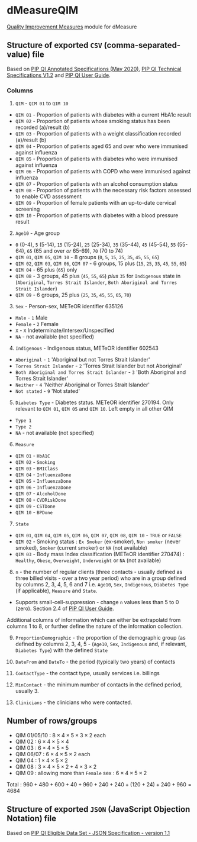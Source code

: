 # dMeasureQIM
[Quality Improvement Measures](https://www1.health.gov.au/internet/main/publishing.nsf/Content/PIP-QI_Incentive_guidance) module for dMeasure

## Structure of exported `CSV` (comma-separated-value) file

Based on [PIP QI Annotated Specifications (May 2020)](https://www1.health.gov.au/internet/main/publishing.nsf/Content/46506AF50A4824B6CA25848600113FFF/$File/PIP-QI-Annotated-Specifications.pdf), [PIP QI Technical Specifications V1.2](https://www1.health.gov.au/internet/main/publishing.nsf/Content/46506AF50A4824B6CA25848600113FFF/$File/PIP-QI-Technical-Specifications%20v1.2.pdf) and [PIP QI User Guide](https://www1.health.gov.au/internet/main/publishing.nsf/Content/46506AF50A4824B6CA25848600113FFF/$File/PIP%20QI%20-%20User%20Guide.pdf).

### Columns

1. `QIM` - `QIM 01` to `QIM 10`
  + `QIM 01` - Proportion of patients with diabetes with a current HbA1c result 
  + `QIM 02` - Proportion of patients whose smoking status has been recorded (a)/result (b)
  + `QIM 03` - Proportion of patients with a weight classification recorded (a)/result (b)
  + `QIM 04` - Proportion of patients aged 65 and over who were immunised against influenza
  + `QIM 05` - Proportion of patients with diabetes who were immunised against influenza
  + `QIM 06` - Proportion of patients with COPD who were immunised against influenza
  + `QIM 07` - Proportion of patients with an alcohol consumption status 
  + `QIM 08` - Proportion of patients with the necessary risk factors assessed to enable CVD assessment
  + `QIM 09` - Proportion of female patients with an up-to-date cervical screening
  + `QIM 10` - Proportion of patients with diabetes with a blood pressure result

2. `Age10` - Age group
  + `0` (0-4), `5` (5-14), `15` (15-24), `25` (25-34), `35` (35-44), `45` (45-54), `55` (55-64), `65` (65 and over *or* 65-69), `70` (70 to 74)
  + `QIM 01`, `QIM 05`, `QIM 10` - 8 groups (`0`, `5`, `15`, `25`, `35`, `45`, `55`, `65`)
  + `QIM 02`, `QIM 03`, `QIM 06`, `QIM 07` - 6 groups, 15 plus (`15`, `25`, `35`, `45`, `55`, `65`)
  + `QIM 04` - 65 plus (`65`) only
  + `QIM 08` - 3 groups, 45 plus (`45`, `55`, `65`) *plus* `35` for `Indigenous` state in (`Aboriginal`, `Torres Strait Islander`, `Both Aboriginal and Torres Strait Islander`)
  + `QIM 09` - 6 groups, 25 plus (`25`, `35`, `45`, `55`, `65`, `70`)

3. `Sex` - Person-sex, METeOR identifier 635126
  + `Male` - `1` Male
  + `Female` - `2` Female
  + `X` - `X` Indeterminate/Intersex/Unspecified
  + `NA` - not available (not specified)

4. `Indigenous` - Indigenous status, METeOR identifier 602543
  + `Aboriginal` - `1` 'Aboriginal but not Torres Strait Islander'
  + `Torres Strait Islander` - `2` 'Torres Strait Islander but not Aboriginal'
  + `Both Aboriginal and Torres Strait Islander` - `3` 'Both Aboriginal and Torres Strait Islander'
  + `Neither` - `4` 'Neither Aboriginal or Torres Strait Islander'
  + `Not stated` - `9` 'Not stated'
  
5. `Diabetes Type` - Diabetes status. METeOR identifier 270194. Only relevant to `QIM 01`, `QIM 05` and `QIM 10`. Left empty in all other QIM
  + `Type 1`
  + `Type 2`
  + `NA` - not available (not specified)
  
6. `Measure`
  + `QIM 01` - `HbA1C`
  + `QIM 02` - `Smoking`
  + `QIM 03` - `BMIClass`
  + `QIM 04` - `InfluenzaDone`
  + `QIM 05` - `InfluenzaDone`
  + `QIM 06` - `InfluenzaDone`
  + `QIM 07` - `AlcoholDone`
  + `QIM 08` - `CVDRiskDone`
  + `QIM 09` - `CSTDone`
  + `QIM 10` - `BPDone`
  
7. `State`
  + `QIM 01`, `QIM 04`, `QIM 05`, `QIM 06`, `QIM 07`, `QIM 08`, `QIM 10` - `TRUE` or `FALSE`
  + `QIM 02` - Smoking status : `Ex Smoker` (ex-smoker), `Non smoker` (never smoked), `Smoker` (current smoker) or `NA` (not available)
  + `QIM 03` - Body mass Index classification (METeOR identifier 270474) : `Healthy`, `Obese`, `Overweight`, `Underweight` or `NA` (not available)
  
8. `n` - the number of regular clients (three contacts - usually defined as three billed visits - over a two year period) who are in a group defined by columns 2, 3, 4, 5, 6 and 7 i.e. `Age10`, `Sex`, `Indigenous`, `Diabetes Type` (if applicable), `Measure` and `State`.
  + Supports small-cell-suppression - change `n` values less than 5 to 0 (zero). Section 2.4 of [PIP QI User Guide](https://www1.health.gov.au/internet/main/publishing.nsf/Content/46506AF50A4824B6CA25848600113FFF/$File/PIP%20QI%20-%20User%20Guide.pdf).

Additional columns of information which can either be extrapolatd from columns 1 to 8, or further define the nature of the information collection.

9. `ProportionDemographic` - the proportion of the demographic group (as defined by columns 2, 3, 4, 5 - (`Age10`, `Sex`, `Indigenous` and, if relevant, `Diabetes Type`) with the defined `State`

10. `DateFrom` and `DateTo` - the period (typically two years) of contacts

11. `ContactType` - the contact type, usually services i.e. billings

12. `MinContact` - the minimum number of contacts in the defined period, usually 3.

13. `Clinicians` - the clinicians who were contacted.

## Number of rows/groups

* QIM 01/05/10 : $8\times4\times5\times3\times2$ each
* QIM 02 : $6\times4\times5\times4$
* QIM 03 : $6\times4\times5\times5$
* QIM 06/07 : $6\times4\times5\times2$ each 
* QIM 04 : $1\times4\times5\times2$
* QIM 08 : $3\times4\times5\times2+4\times3\times2$
* QIM 09 : allowing more than `Female` sex : $6\times4\times5\times2$

Total : $960+480+600+40+960+240+240+(120+24)+240+960=4684$

## Structure of exported `JSON` (JavaScript Objection Notation) file

Based on [PIP QI Eligible Data Set - JSON Specification - version 1.1](https://www1.health.gov.au/internet/main/publishing.nsf/Content/46506AF50A4824B6CA25848600113FFF/$File/PIPQI-Eligible-Data-Set-JSON-Specification-v1.1.pdf)
